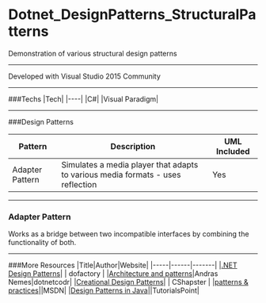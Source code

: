 # Dotnet_DesignPatterns_StructuralPatterns

Demonstration of various structural design patterns

---

Developed with Visual Studio 2015 Community

---

###Techs
|Tech|
|----|
|C#|
|Visual Paradigm|

---
###Design Patterns

|Pattern|Description|UML Included|
|-------|-----------|------------|
|Adapter Pattern| Simulates a media player that adapts to various media formats - uses reflection | Yes |

---

### Adapter Pattern
Works as a bridge between two incompatible interfaces by combining the functionality of both.

---

###More Resources
|Title|Author|Website|
|-----|------|-------|
|[.NET Design Patterns](http://www.dofactory.com/net/design-patterns)| | dofactory |
|[Architecture and patterns](https://dotnetcodr.com/architecture-and-patterns/)|Andras Nemes|dotnetcodr|
|[Creational Design Patterns](http://www.csharpstar.com/creational-design-patterns/)| | CShapster |
|[patterns & practices](https://msdn.microsoft.com/en-us/library/ff921345.aspx)||MSDN|
|[Design Patterns in Java](https://www.tutorialspoint.com/design_pattern/index.htm)||TutorialsPoint|
